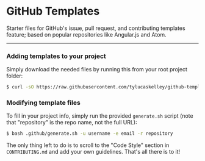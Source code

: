 # GitHub Templates

Starter files for GitHub's issue, pull request, and contributing templates
feature; based on popular repositories like Angular.js and Atom.

---

### Adding templates to your project

Simply download the needed files by running this from your root project folder:

```sh
$ curl -sO https://raw.githubusercontent.com/tylucaskelley/github-templates/master/install.sh | bash
```

### Modifying template files

To fill in your project info, simply run the provided `generate.sh` script (note that "repository" is the repo name, not the full URL):

```sh
$ bash .github/generate.sh -u username -e email -r repository
```

The only thing left to do is to scroll to the "Code Style" section in `CONTRIBUTING.md` and add your own guidelines. That's all there is to it!
